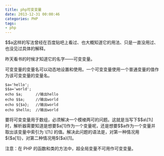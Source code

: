 ```yaml
---
title: php可变变量
date: 2013-12-31 00:00:46
categories: PHP
tags: 
- php
---
```


$$a这样的写法曾经在百度贴吧上看过、也大概知道它的用法、只是一直没用过、也没见过具体的解释。

昨天看书的时候才知道它的名字——可变变量。

可变变量的变量名可以动态地设置和使用。一个可变变量使用一个普通变量的值作为该可变变量的变量名。

```
$a='hello';
$$a='world';
echo $a;      //输出hello
echo $$a;     //输出world
echo ${$a};   //输出world
echo $hello;  //输出world
```

要将可变变量用于数组，必须解决一个模棱两可的问题。这就是当写下$$a\[1\]时，解析器需要知道是想要$a\[1\]作为一个变量呢，还是想要$$a作为一个变量并取出该变量中索引为 \[1\] 的值。解决此问题的语法是，对第一种情况用${$a\[1\]}，对第二种情况用${$a}\[1\]。

注意：在 PHP 的函数和类的方法中，超全局变量不可用作可变变量。
